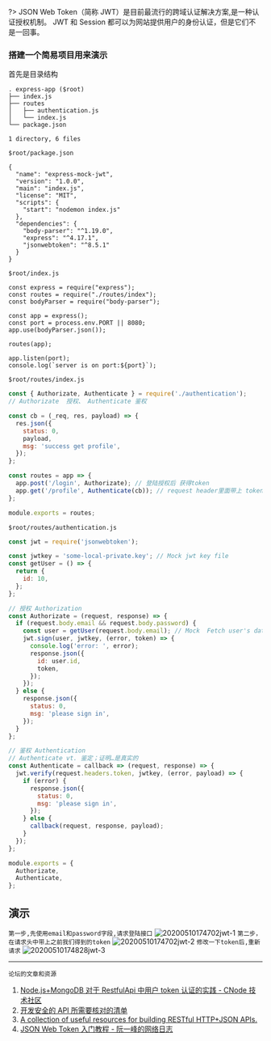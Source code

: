 ?> JSON Web Token（简称 JWT）是目前最流行的跨域认证解决方案,是一种认证授权机制。 JWT 和 Session 都可以为网站提供用户的身份认证，但是它们不是一回事。

### 搭建一个简易项目用来演示

首先是目录结构

```
. express-app ($root)
├── index.js
├── routes
│   ├── authentication.js
│   └── index.js
└── package.json

1 directory, 6 files
```

`$root/package.json`

```
{
  "name": "express-mock-jwt",
  "version": "1.0.0",
  "main": "index.js",
  "license": "MIT",
  "scripts": {
    "start": "nodemon index.js"
  },
  "dependencies": {
    "body-parser": "^1.19.0",
    "express": "^4.17.1",
    "jsonwebtoken": "^8.5.1"
  }
}

```

`$root/index.js`

```
const express = require("express");
const routes = require("./routes/index");
const bodyParser = require("body-parser");

const app = express();
const port = process.env.PORT || 8080;
app.use(bodyParser.json());

routes(app);

app.listen(port);
console.log(`server is on port:${port}`);

```

`$root/routes/index.js`

```javascript
const { Authorizate, Authenticate } = require('./authentication');
// Authorizate  授权、 Authenticate 鉴权

const cb = (_req, res, payload) => {
  res.json({
    status: 0,
    payload,
    msg: 'success get profile',
  });
};

const routes = app => {
  app.post('/login', Authorizate); // 登陆授权后 获得token
  app.get('/profile', Authenticate(cb)); // request header里面带上 token
};

module.exports = routes;
```

`$root/routes/authentication.js`

```javascript
const jwt = require('jsonwebtoken');

const jwtkey = 'some-local-private.key'; // Mock jwt key file
const getUser = () => {
  return {
    id: 10,
  };
};

// 授权 Authorization
const Authorizate = (request, response) => {
  if (request.body.email && request.body.password) {
    const user = getUser(request.body.email); // Mock  Fetch user's data
    jwt.sign(user, jwtkey, (error, token) => {
      console.log('error: ', error);
      response.json({
        id: user.id,
        token,
      });
    });
  } else {
    response.json({
      status: 0,
      msg: 'please sign in',
    });
  }
};

// 鉴权 Authentication
// Authenticate vt. 鉴定；证明…是真实的
const Authenticate = callback => (request, response) => {
  jwt.verify(request.headers.token, jwtkey, (error, payload) => {
    if (error) {
      response.json({
        status: 0,
        msg: 'please sign in',
      });
    } else {
      callback(request, response, payload);
    }
  });
};

module.exports = {
  Authorizate,
  Authenticate,
};
```

## 演示

`第一步,先使用email和password字段,请求登陆接口`
<img src='https://loremxuetengfei.oss-cn-beijing.aliyuncs.com/20200510174702%20jwt-1.jpg' alt='20200510174702jwt-1'/>
`第二步，在请求头中带上之前我们得到的token`
<img src='https://loremxuetengfei.oss-cn-beijing.aliyuncs.com/20200510174702%20jwt-2.jpg' alt='20200510174702jwt-2'/>
`修改一下token后,重新请求`
<img src='https://loremxuetengfei.oss-cn-beijing.aliyuncs.com/20200510174828%20jwt-3.jpg' alt='20200510174828jwt-3'/>

---

`论坛的文章和资源`

1. [Node.js+MongoDB 对于 RestfulApi 中用户 token 认证的实践 - CNode 技术社区](https://cnodejs.org/topic/58c1477b06dbd608756d0bca)
2. [开发安全的 API 所需要核对的清单](https://github.com/shieldfy/API-Security-Checklist/blob/master/README-zh.md)
3. [A collection of useful resources for building RESTful HTTP+JSON APIs.](https://github.com/yosriady/api-development-tools)
4. [JSON Web Token 入门教程 - 阮一峰的网络日志](http://www.ruanyifeng.com/blog/2018/07/json_web_token-tutorial.html)
